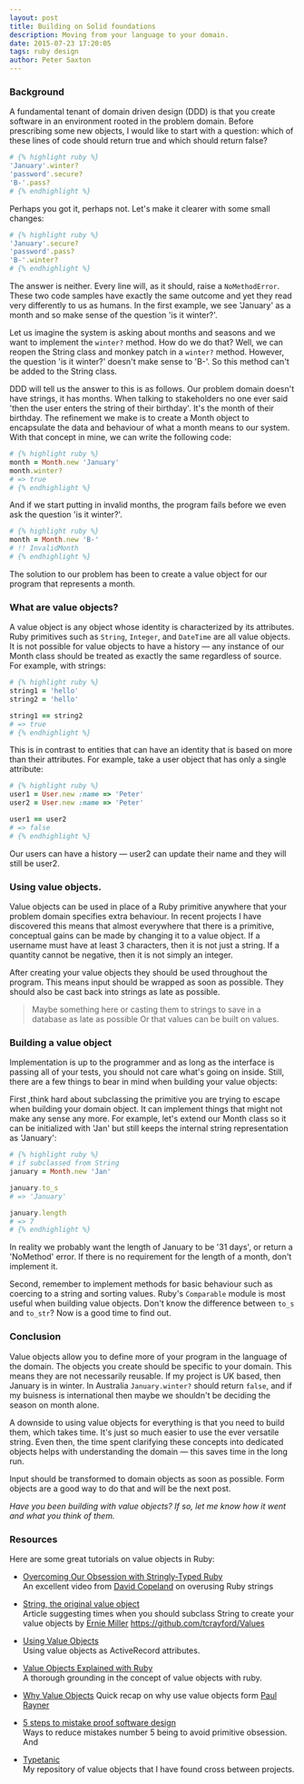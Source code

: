 ```yaml
---
layout: post
title: Building on Solid foundations
description: Moving from your language to your domain.
date: 2015-07-23 17:20:05
tags: ruby design
author: Peter Saxton
---
```


### Background

A fundamental tenant of domain driven design (DDD) is that you create software in an environment rooted in the problem domain. Before prescribing some new objects, I would like to start with a question: which of these lines of code should return true and which should return false?

```rb
# {% highlight ruby %}
'January'.winter?
'password'.secure?
'B-'.pass?
# {% endhighlight %}
```

Perhaps you got it, perhaps not. Let's make it clearer with some small changes:

```rb
# {% highlight ruby %}
'January'.secure?
'password'.pass?
'B-'.winter?
# {% endhighlight %}
```

The answer is neither. Every line will, as it should, raise a `NoMethodError`. These two code samples have exactly the same outcome and yet they read very differently to us as humans. In the first example, we see 'January' as a month and so make sense of the question 'is it winter?'.

Let us imagine the system is asking about months and seasons and we want to implement the `winter?` method. How do we do that? Well, we can reopen the String class and monkey patch in a `winter?` method. However, the question 'is it winter?' doesn't make sense to 'B-'. So this method can't be added to the String class.

DDD will tell us the answer to this is as follows. Our problem domain doesn't have strings, it has months. When talking to stakeholders no one ever said 'then the user enters the string of their birthday'. It's the month of their birthday. The refinement we make is to create a Month object to encapsulate the data and behaviour of what a month means to our system. With that concept in mine, we can write the following code:

```rb
# {% highlight ruby %}
month = Month.new 'January'
month.winter?
# => true
# {% endhighlight %}
```

And if we start putting in invalid months, the program fails before we even ask the question 'is it winter?'.

```rb
# {% highlight ruby %}
month = Month.new 'B-'
# !! InvalidMonth
# {% endhighlight %}
```

The solution to our problem has been to create a value object for our program that represents a month.

### What are value objects?

A value object is any object whose identity is characterized by its attributes. Ruby primitives such as `String`, `Integer`, and `DateTime` are all value objects. It is not possible for value objects to have a history — any instance of our Month class should be treated as exactly the same regardless of source. For example, with strings:

```rb
# {% highlight ruby %}
string1 = 'hello'
string2 = 'hello'

string1 == string2
# => true
# {% endhighlight %}
```

This is in contrast to entities that can have an identity that is based on more than their attributes. For example, take a user object that has only a single attribute:

```rb
# {% highlight ruby %}
user1 = User.new :name => 'Peter'
user2 = User.new :name => 'Peter'

user1 == user2
# => false
# {% endhighlight %}
```

Our users can have a history —  user2 can update their name and they will still be user2.

### Using value objects.
Value objects can be used in place of a Ruby primitive anywhere that your problem domain specifies extra behaviour. In recent projects I have discovered this means that almost everywhere that there is a primitive, conceptual gains can be made by changing it to a value object. If a username must have at least 3 characters, then it is not just a string. If a quantity cannot be negative, then it is not simply an integer.

After creating your value objects they should be used throughout the program. This means input should be wrapped as soon as possible. They should also be cast back into strings as late as possible.

> Maybe something here or casting them to strings to save in a database as late as possible
> Or that values can be built on values.

### Building a value object
Implementation is up to the programmer and as long as the interface is passing all of your tests, you should not care what's going on inside. Still, there are a few things to bear in mind when building your value objects:

First ,think hard about subclassing the primitive you are trying to escape when building your domain object. It can implement things that might not make any sense any more. For example, let's extend our Month class so it can be initialized with 'Jan' but still keeps the internal string representation as 'January':

```rb
# {% highlight ruby %}
# if subclassed from String
january = Month.new 'Jan'

january.to_s
# => 'January'

january.length
# => 7
# {% endhighlight %}
```

In reality we probably want the length of January to be '31 days', or return a 'NoMethod' error. If there is no requirement for the length of a month, don't implement it.

Second, remember to implement methods for basic behaviour such as coercing to a string and sorting values. Ruby's `Comparable` module is most useful when building value objects. Don't know the difference between `to_s` and `to_str`? Now is a good time to find out.

### Conclusion
Value objects allow you to define more of your program in the language of the domain. The objects you create should be specific to your domain. This means they are not necessarily reusable. If my project is UK based, then January is in winter. In Australia `January.winter?` should return `false`, and if my buisness is international then maybe we shouldn't be deciding the season on month alone.

A downside to using value objects for everything is that you need to build them, which takes time. It's just so much easier to use the ever versatile string. Even then, the time spent clarifying these concepts into dedicated objects helps with understanding the domain — this saves time in the long run.

Input should be transformed to domain objects as soon as possible. Form objects are a good way to do that and will be the next post.

*Have you been building with value objects? If so, let me know how it went and what you think of them.*

### Resources

Here are some great tutorials on value objects in Ruby:

- [Overcoming Our Obsession with Stringly-Typed Ruby](https://www.youtube.com/watch?v=7Obobjq8g_U)  
  An excellent video from [David Copeland](https://twitter.com/davetron5000) on overusing Ruby strings
- [String, the original value object](http://erniemiller.org/2012/11/01/ruby-tidbit-string-the-original-value-object/)  
  Article suggesting times when you should subclass String to create your value objects by [Ernie Miller](https://twitter.com/erniemiller)
https://github.com/tcrayford/Values
- [Using Value Objects](http://www.informit.com/articles/article.aspx?p=2220311&seqNum=11)  
  Using value objects as ActiveRecord attributes.
- [Value Objects Explained with Ruby](http://www.sitepoint.com/value-objects-explained-with-ruby/)  
  A thorough grounding in the concept of value objects with ruby.
- [Why Value Objects](http://thepaulrayner.com/blog/why-value-objects/) Quick recap on why use value objects form [Paul Rayner]()
- [5 steps to mistake proof software design](http://mozaicworks.com/blog/5-steps-to-mistake-proof-software-design/)  
  Ways to reduce mistakes number 5 being to avoid primitive obsession.
And

- [Typetanic](https://github.com/CrowdHailer/typtanic)  
  My repository of value objects that I have found  cross between projects.
